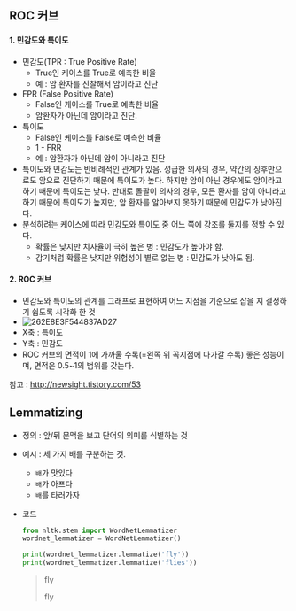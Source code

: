 ## ROC 커브

#### 1. 민감도와 특이도

- 민감도(TPR : True Positive Rate) 
  - True인 케이스를 True로 예측한 비율
  - 예 : 암 환자를 진찰해서 암이라고 진단
- FPR (False Positive Rate)
  - False인 케이스를 True로 예측한 비율
  - 암환자가 아닌데 암이라고 진단.
- 특이도
  - False인 케이스를 False로 예측한 비율
  - 1 - FRR
  - 예 : 암환자가 아닌데 암이 아니라고 진단
- 특이도와 민감도는 반비례적인 관계가 있음. 성급한 의사의 경우, 약간의 징후만으로도 암으로 진단하기 때문에 특이도가 높다. 하지만 암이 아닌 경우에도 암이라고 하기 때문에 특이도는 낮다. 반대로 돌팔이 의사의 경우, 모든 환자를 암이 아니라고 하기 때문에 특이도가 높지만, 암 환자를 알아보지 못하기 때문에 민감도가 낮아진다. 
- 분석하려는 케이스에 따라 민감도와 특이도 중 어느 쪽에 강조를 둘지를 정할 수 있다. 
  - 확률은 낮지만 치사율이 극히 높은 병 : 민감도가 높아야 함. 
  - 감기처럼 확률은 낮지만 위험성이 별로 없는 병 : 민감도가 낮아도 됨. 

#### 2. ROC 커브

- 민감도와 특이도의 관계를 그래프로 표현하여 어느 지점을 기준으로 잡을 지 결정하기 쉽도록 시각화 한 것
- ![262E8E3F544837AD27](https://github.com/dataitgirls2/tutorial/262E8E3F544837AD27.png)
- X축 : 특이도
- Y축 : 민감도
- ROC 커브의 면적이 1에 가까울 수록(=왼쪽 위 꼭지점에 다가갈 수록) 좋은 성능이며, 면적은 0.5~1의 범위를 갖는다. 

참고 : http://newsight.tistory.com/53



## Lemmatizing

- 정의 : 앞/뒤 문맥을 보고 단어의 의미를 식별하는 것

- 예시 : 세 가지 배를 구분하는 것. 

  - `배`가 맛있다
  - `배`가 아프다
  - `배`를 타러가자

- 코드

  ```python
  from nltk.stem import WordNetLemmatizer
  wordnet_lemmatizer = WordNetLemmatizer()
  
  print(wordnet_lemmatizer.lemmatize('fly'))
  print(wordnet_lemmatizer.lemmatize('flies'))
  ```

  > fly
  >
  > fly